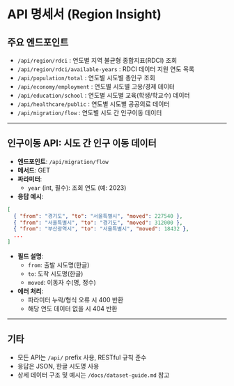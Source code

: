 # API 명세서 (Region Insight)

## 주요 엔드포인트

-   `/api/region/rdci` : 연도별 지역 불균형 종합지표(RDCI) 조회
-   `/api/region/rdci/available-years` : RDCI 데이터 지원 연도 목록
-   `/api/population/total` : 연도별 시도별 총인구 조회
-   `/api/economy/employment` : 연도별 시도별 고용/경제 데이터
-   `/api/education/school` : 연도별 시도별 교육(학생/학교수) 데이터
-   `/api/healthcare/public` : 연도별 시도별 공공의료 데이터
-   `/api/migration/flow` : 연도별 시도 간 인구이동 데이터

---

## 인구이동 API: 시도 간 인구 이동 데이터

-   **엔드포인트**: `/api/migration/flow`
-   **메서드**: GET
-   **파라미터**:
    -   `year` (int, 필수): 조회 연도 (예: 2023)
-   **응답 예시**:

```json
[
  { "from": "경기도", "to": "서울특별시", "moved": 227540 },
  { "from": "서울특별시", "to": "경기도", "moved": 312000 },
  { "from": "부산광역시", "to": "서울특별시", "moved": 18432 },
  ...
]
```

-   **필드 설명**:
    -   `from`: 출발 시도명(한글)
    -   `to`: 도착 시도명(한글)
    -   `moved`: 이동자 수(명, 정수)
-   **에러 처리**:
    -   파라미터 누락/형식 오류 시 400 반환
    -   해당 연도 데이터 없을 시 404 반환

---

## 기타

-   모든 API는 `/api/` prefix 사용, RESTful 규칙 준수
-   응답은 JSON, 한글 시도명 사용
-   상세 데이터 구조 및 예시는 `/docs/dataset-guide.md` 참고

